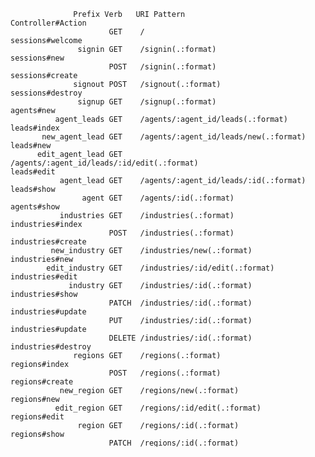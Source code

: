                   Prefix Verb   URI Pattern                                                                              Controller#Action
                          GET    /                                                                                        sessions#welcome
                   signin GET    /signin(.:format)                                                                        sessions#new
                          POST   /signin(.:format)                                                                        sessions#create
                  signout POST   /signout(.:format)                                                                       sessions#destroy
                   signup GET    /signup(.:format)                                                                        agents#new
              agent_leads GET    /agents/:agent_id/leads(.:format)                                                        leads#index
           new_agent_lead GET    /agents/:agent_id/leads/new(.:format)                                                    leads#new
          edit_agent_lead GET    /agents/:agent_id/leads/:id/edit(.:format)                                               leads#edit
               agent_lead GET    /agents/:agent_id/leads/:id(.:format)                                                    leads#show
                    agent GET    /agents/:id(.:format)                                                                    agents#show
               industries GET    /industries(.:format)                                                                    industries#index
                          POST   /industries(.:format)                                                                    industries#create
             new_industry GET    /industries/new(.:format)                                                                industries#new
            edit_industry GET    /industries/:id/edit(.:format)                                                           industries#edit
                 industry GET    /industries/:id(.:format)                                                                industries#show
                          PATCH  /industries/:id(.:format)                                                                industries#update
                          PUT    /industries/:id(.:format)                                                                industries#update
                          DELETE /industries/:id(.:format)                                                                industries#destroy
                  regions GET    /regions(.:format)                                                                       regions#index
                          POST   /regions(.:format)                                                                       regions#create
               new_region GET    /regions/new(.:format)                                                                   regions#new
              edit_region GET    /regions/:id/edit(.:format)                                                              regions#edit
                   region GET    /regions/:id(.:format)                                                                   regions#show
                          PATCH  /regions/:id(.:format)                                                                   regions#update
                          PUT    /regions/:id(.:format)                                                                   regions#update
                          DELETE /regions/:id(.:format)                                                                   regions#destroy
                    leads GET    /leads(.:format)                                                                         leads#index
                          POST   /leads(.:format)                                                                         leads#create
                 new_lead GET    /leads/new(.:format)                                                                     leads#new
                edit_lead GET    /leads/:id/edit(.:format)                                                                leads#edit
                     lead GET    /leads/:id(.:format)                                                                     leads#show
                          PATCH  /leads/:id(.:format)                                                                     leads#update
                          PUT    /leads/:id(.:format)                                                                     leads#update
                          DELETE /leads/:id(.:format)                                                                     leads#destroy
                   agents GET    /agents(.:format)                                                                        agents#index
                          POST   /agents(.:format)                                                                        agents#create
                new_agent GET    /agents/new(.:format)                                                                    agents#new
               edit_agent GET    /agents/:id/edit(.:format)                                                               agents#edit
                          GET    /agents/:id(.:format)                                                                    agents#show
                          PATCH  /agents/:id(.:format)                                                                    agents#update
                          PUT    /agents/:id(.:format)                                                                    agents#update
                          DELETE /agents/:id(.:format)                                                                    agents#destroy
